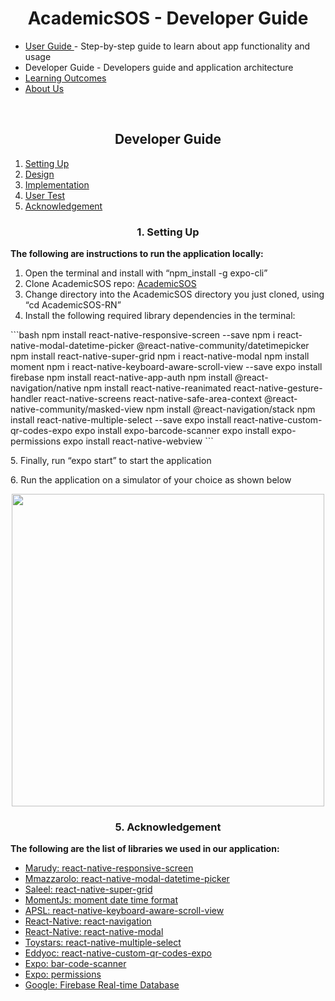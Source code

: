 <h1 align="center"> AcademicSOS - Developer Guide </h1>

  <ul>
    <li><a href="https://github.com/marcusleeeugene/AcademicSOS-Orbital-Project/blob/master/Docs/USERGUIDE.md"> User Guide </a> - Step-by-step guide to learn about app functionality and usage </li>
    <li><a"> Developer Guide </a> - Developers guide and application architecture </li>
    <li><a href="https://github.com/marcusleeeugene/AcademicSOS-Orbital-Project#learningOutcomes"> Learning Outcomes </a></li>
    <li><a href="https://github.com/marcusleeeugene/AcademicSOS-Orbital-Project#aboutUs"> About Us </a></li>
  </ul>
  <br>
  <h2 id="developerGuide" align="center"> Developer Guide </h2>
  <ol>
     <li><a href="#settingUp"> Setting Up </a></li>
     <li><a href="#design"> Design </a></li>
     <li><a href="#implementation"> Implementation </a></li>
     <li><a href="#userTest"> User Test </a></li>
     <li><a href="#acknowledgement"> Acknowledgement </a></li>
  </ol>

  <h3 id="settingUp" align="center"> 1. Setting Up </h3>
    <p>
      <b> The following are instructions to run the application locally: </b>
    </p>
    <ol>
      <li> Open the terminal and install with “npm_install -g expo-cli” </li>
      <li> Clone AcademicSOS repo: <a href="https://github.com/marcusleeeugene/AcademicSOS-Orbital-Project/"> AcademicSOS </a> </li>
      <li> Change directory into the AcademicSOS directory you just cloned, using “cd AcademicSOS-RN”  </li>
      <li> Install the following required library dependencies in the terminal: </li>
    </ol>
    ```bash
    npm install react-native-responsive-screen --save
    npm i react-native-modal-datetime-picker @react-native-community/datetimepicker
    npm install react-native-super-grid
    npm i react-native-modal
    npm install moment
    npm i react-native-keyboard-aware-scroll-view --save
    expo install firebase
    npm install react-native-app-auth
    npm install @react-navigation/native
    npm install react-native-reanimated react-native-gesture-handler react-native-screens react-native-safe-area-context @react-native-community/masked-view
    npm install @react-navigation/stack
    npm install react-native-multiple-select --save
    expo install react-native-custom-qr-codes-expo
    expo install expo-barcode-scanner
    expo install expo-permissions
    expo install react-native-webview
    ```
  <p> 5. Finally, run “expo start” to start the application </p>
  <p> 6. Run the application on a simulator of your choice as shown below </p>
  <p align="center">
     <img src="https://github.com/marcusleeeugene/AcademicSOS-Orbital-Project/blob/master/Docs/DocImages/simulator.png"  height="500">
  </p>

  <h3 id="acknowledgement" align="center"> 5. Acknowledgement </h3>
    <p>
      <b> The following are the list of libraries we used in our application: </b>
    </p>
    <ul>
      <li><a href="https://github.com/marudy/react-native-responsive-screen"> Marudy: react-native-responsive-screen </a></li>
      <li><a href="https://github.com/mmazzarolo/react-native-modal-datetime-picker"> Mmazzarolo: react-native-modal-datetime-picker </a></li>
      <li><a href="https://github.com/saleel/react-native-super-grid/"> Saleel: react-native-super-grid </a></li>
      <li><a href="https://momentjs.com/docs/"> MomentJs: moment date time format </a></li>
      <li><a href="https://github.com/APSL/react-native-keyboard-aware-scroll-view"> APSL: react-native-keyboard-aware-scroll-view </a></li>
      <li><a href="https://reactnavigation.org/docs/getting-started"> React-Native: react-navigation </a></li>
      <li><a href="https://github.com/react-native-community/react-native-modal"> React-Native: react-native-modal </a></li>
      <li><a href="https://github.com/toystars/react-native-multiple-select"> Toystars: react-native-multiple-select </a></li>
      <li><a href="https://github.com/eddyoc/react-native-custom-qr-codes-expo"> Eddyoc: react-native-custom-qr-codes-expo </a></li>
      <li><a href="https://docs.expo.io/versions/latest/sdk/bar-code-scanner/"> Expo: bar-code-scanner </a></li>
      <li><a href="https://docs.expo.io/versions/latest/sdk/permissions/"> Expo: permissions </a></li>
      <li><a href="https://firebase.google.com/docs/database"> Google: Firebase Real-time Database </a></li>
    </ul>
